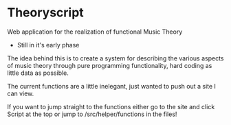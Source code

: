 # Theoryscript
Web application for the realization of functional Music Theory

- Still in it's early phase 

The idea behind this is to create a system for describing the various aspects 
of music theory through pure programming functionality, hard coding as little data as possible.

The current functions are a little inelegant, just wanted to push out a site I can view. 

If you want to jump straight to the functions either go to the site and click Script at the top 
or jump to /src/helper/functions in the files!

